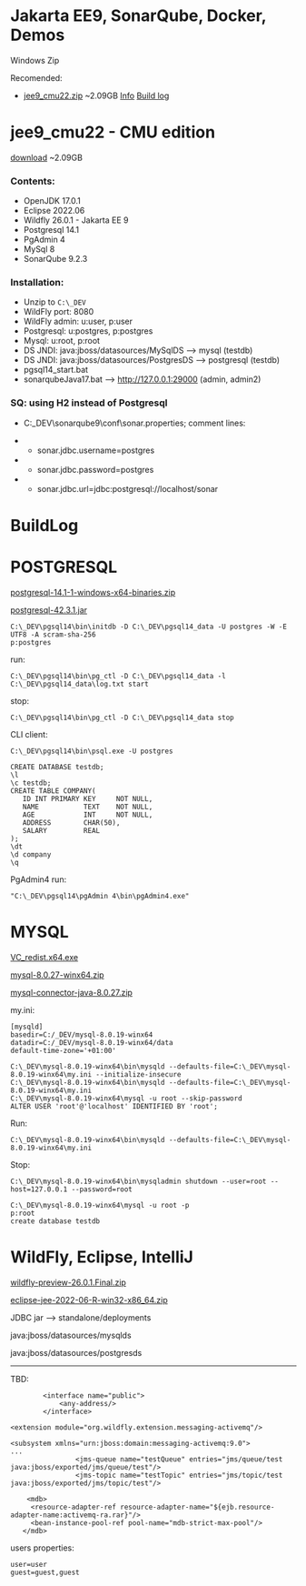 # Jakarta EE9, SonarQube, Docker, Demos
Windows Zip

Recomended:
- [jee9_cmu22.zip](https://drive.google.com/file/d/108wF-YFzmvF7pLZYHaGFUlJ6FT4BS1n3/view?usp=sharing) ~2.09GB [Info](#jee9_complete) [Build log](#BuildLog)

# jee9_cmu22 - CMU edition
[download](https://drive.google.com/file/d/108wF-YFzmvF7pLZYHaGFUlJ6FT4BS1n3/view?usp=sharing) ~2.09GB


### Contents:
- OpenJDK 17.0.1
- Eclipse 2022.06
- Wildfly 26.0.1 - Jakarta EE 9
- Postgresql 14.1
- PgAdmin 4
- MySql 8
- SonarQube 9.2.3


### Installation:

- Unzip to `C:\_DEV`
- WildFly port: 8080
- WildFly admin: u:user, p:user
- Postgresql: u:postgres, p:postgres
- Mysql: u:root, p:root
- DS JNDI: java:jboss/datasources/MySqlDS --> mysql (testdb)
- DS JNDI: java:jboss/datasources/PostgresDS --> postgresql (testdb)
- pgsql14_start.bat
- sonarqubeJava17.bat --> http://127.0.0.1:29000 (admin, admin2)

### SQ: using H2 instead of Postgresql

- C:\_DEV\sonarqube9\conf\sonar.properties; comment lines:

- -  sonar.jdbc.username=postgres
- - sonar.jdbc.password=postgres
- - sonar.jdbc.url=jdbc:postgresql://localhost/sonar


# BuildLog

POSTGRESQL
==========
[postgresql-14.1-1-windows-x64-binaries.zip](https://www.enterprisedb.com/download-postgresql-binaries)

[postgresql-42.3.1.jar](https://jdbc.postgresql.org/download.html)

```
C:\_DEV\pgsql14\bin\initdb -D C:\_DEV\pgsql14_data -U postgres -W -E UTF8 -A scram-sha-256
p:postgres
```

run:
```
C:\_DEV\pgsql14\bin\pg_ctl -D C:\_DEV\pgsql14_data -l C:\_DEV\pgsql14_data\log.txt start
```

stop:
```
C:\_DEV\pgsql14\bin\pg_ctl -D C:\_DEV\pgsql14_data stop
```

CLI client:
```
C:\_DEV\pgsql14\bin\psql.exe -U postgres
```

```
CREATE DATABASE testdb;
\l
\c testdb;
CREATE TABLE COMPANY(
   ID INT PRIMARY KEY     NOT NULL,
   NAME           TEXT    NOT NULL,
   AGE            INT     NOT NULL,
   ADDRESS        CHAR(50),
   SALARY         REAL
);
\dt
\d company
\q
```

PgAdmin4 run:
```
"C:\_DEV\pgsql14\pgAdmin 4\bin\pgAdmin4.exe"
```

MYSQL
=====
[VC_redist.x64.exe](https://support.microsoft.com/en-us/help/2977003/the-latest-supported-visual-c-downloads)

[mysql-8.0.27-winx64.zip](https://dev.mysql.com/downloads/mysql/)

[mysql-connector-java-8.0.27.zip](https://dev.mysql.com/downloads/connector/j/)

my.ini:
```
[mysqld]
basedir=C:/_DEV/mysql-8.0.19-winx64
datadir=C:/_DEV/mysql-8.0.19-winx64/data
default-time-zone='+01:00'
```

```
C:\_DEV\mysql-8.0.19-winx64\bin\mysqld --defaults-file=C:\_DEV\mysql-8.0.19-winx64\my.ini --initialize-insecure
C:\_DEV\mysql-8.0.19-winx64\bin\mysqld --defaults-file=C:\_DEV\mysql-8.0.19-winx64\my.ini
C:\_DEV\mysql-8.0.19-winx64\mysql -u root --skip-password
ALTER USER 'root'@'localhost' IDENTIFIED BY 'root';
```
Run:
```
C:\_DEV\mysql-8.0.19-winx64\bin\mysqld --defaults-file=C:\_DEV\mysql-8.0.19-winx64\my.ini
```

Stop:
```
C:\_DEV\mysql-8.0.19-winx64\bin\mysqladmin shutdown --user=root --host=127.0.0.1 --password=root
```

```
C:\_DEV\mysql-8.0.19-winx64\mysql -u root -p
p:root
create database testdb
```


WildFly, Eclipse, IntelliJ
==========================

[wildfly-preview-26.0.1.Final.zip](https://wildfly.org/downloads/)

[eclipse-jee-2022-06-R-win32-x86_64.zip](https://www.eclipse.org/downloads/packages/)

JDBC jar --> standalone/deployments

java:jboss/datasources/mysqlds

java:jboss/datasources/postgresds

---

TBD:

```
        <interface name="public">
            <any-address/>
        </interface>
```

```
<extension module="org.wildfly.extension.messaging-activemq"/>
```

```
<subsystem xmlns="urn:jboss:domain:messaging-activemq:9.0">
...
				<jms-queue name="testQueue" entries="jms/queue/test java:jboss/exported/jms/queue/test"/>
				<jms-topic name="testTopic" entries="jms/topic/test java:jboss/exported/jms/topic/test"/>
```

```
	<mdb>
     <resource-adapter-ref resource-adapter-name="${ejb.resource-adapter-name:activemq-ra.rar}"/>
     <bean-instance-pool-ref pool-name="mdb-strict-max-pool"/>
   </mdb>
```

users properties:

```
user=user
guest=guest,guest
```
